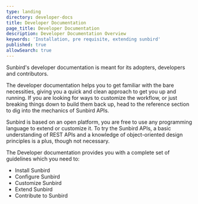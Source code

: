 ```yaml
---
type: landing
directory: developer-docs
title: Developer Documentation 
page_title: Developer Documentation
description: Developer Documentation Overview
keywords: 'Installation, pre requisite, extending sunbird'
published: true
allowSearch: true
---
```


Sunbird's developer documentation is meant for its adopters, developers and contributors.   

The developer documentation helps you to get familiar with the bare necessities, giving you a quick and clean approach to get you up and running. If you are looking for ways to customize the workflow, or just breaking things down to build them back up, head to the reference section to dig into the mechanics of Sunbird APIs.

Sunbird is based on an open platform, you are free to use any programming language to extend or customize it. To try the Sunbird APIs, a basic understanding of REST APIs and a knowledge of object-oriented design principles is a plus, though not necessary.

The Developer documentation provides you with a complete set of guidelines which you need to:

   - Install Sunbird
   - Configure Sunbird
   - Customize Sunbird
   - Extend Sunbird
   - Contribute to Sunbird


